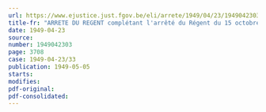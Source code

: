 ```yaml
---
url: https://www.ejustice.just.fgov.be/eli/arrete/1949/04/23/1949042303/justel
title-fr: "ARRETE DU REGENT complétant l'arrêté du Régent du 15 octobre 1947, pris en exécution de l'arrêté-loi du 25 février 1947, coordonnant et modifiant la législation sur le régime de retraite des ouvriers mineurs et assimilés"
date: 1949-04-23
source:
number: 1949042303
page: 3708
case: 1949-04-23/33
publication: 1949-05-05
starts:
modifies:
pdf-original:
pdf-consolidated:
---
```


